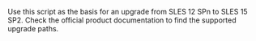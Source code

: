 Use this script as the basis for an upgrade from SLES 12 SPn to SLES 15 SP2.
Check the official product documentation to find the supported upgrade paths.
